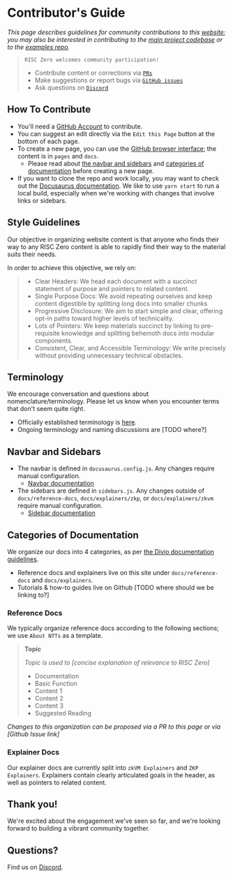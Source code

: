# Contributor's Guide
*This page describes guidelines for community contributions to this [website](https://www.github.com/risc0/website); you may also be interested in contributing to the [main project codebase](https://github.com/risc0/risc0) or to the [examples repo](https://github.com/risc0/risc0-rust-examples).* 

>`RISC Zero welcomes community participation!`
>- Contribute content or corrections via  [`PRs`](https://github.com/risc0/website/pulls) 
>- Make suggestions or report bugs via  [`GitHub issues`](https://github.com/risc0/website/issues)
>- Ask questions on  [`Discord`](https://discord.gg/risczero)

## How To Contribute
- You'll need a [GitHub Account](https://github.com/) to contribute. 
- You can suggest an edit directly via the `Edit this Page` button at the bottom of each page. 
- To create a new page, you can use the [GitHub browser interface](https://www.github.com/risc0/website); the content is in `pages` and `docs`. 
  - Please read about [the navbar and sidebars](./contributors-guide.md#navbar-and-sidebars) and [categories of documentation](./contributors-guide.md#categories-of-documentation) before creating a new page.
- If you want to clone the repo and work locally, you may want to check out the [Docusaurus documentation](https://docusaurus.io/docs/installation). We like to use `yarn start` to run a local build, especially when we're working with changes that involve links or sidebars. 

## Style Guidelines
Our objective in organizing website content is that anyone who finds their way to any RISC Zero content is able to rapidly find their way to the material suits their needs. 

In order to achieve this objective, we rely on:

>- Clear Headers: We head each document with a succinct statement of purpose and pointers to related content.
>- Single Purpose Docs: We avoid repeating ourselves and keep content digestible by splitting long docs into smaller chunks
>- Progressive Disclosure: We aim to start simple and clear, offering opt-in paths toward higher levels of technicality. 
>- Lots of Pointers: We keep materials succinct by linking to pre-requisite knowledge and splitting behemoth docs into modular components.
>- Consistent, Clear, and Accessible Terminology: We write precisely without providing unnecessary technical obstacles. 

## Terminology
We encourage conversation and questions about nomenclature/terminology. Please let us know when you encounter terms that don't seem quite right. 
- Officially established terminology is [here](key-terminology.md). 
- Ongoing terminology and naming discussions are [TODO where?]

## Navbar and Sidebars
- The navbar is defined in `docusaurus.config.js`. Any changes require manual configuration.
  - [Navbar documentation](https://docusaurus.io/docs/api/themes/configuration)
- The sidebars are defined in `sidebars.js`. Any changes outside of `docs/reference-docs`, `docs/explainers/zkp`, or `docs/explainers/zkvm` require manual configuration.
  - [Sidebar documentation](https://docusaurus.io/docs/sidebar)

## Categories of Documentation
We organize our docs into 4 categories, as per [the Divio documentation guidelines](https://documentation.divio.com). 
- Reference docs and explainers live on this site under `docs/reference-docs` and `docs/explainers`. 
- Tutorials & how-to guides live on Github [TODO where should we be linking to?] 

### Reference Docs
We typically organize reference docs according to the following sections; we use `About NTTs` as a template. 

>**Topic**
>
>*Topic is used to [concise explanation of relevance to RISC Zero]*
>- Documentation
>- Basic Function 
>- Content 1 
>- Content 2
>- Content 3
>- Suggested Reading 
  
*Changes to this organization can be proposed via a PR to this page or via [Github Issue link]*

### Explainer Docs
Our explainer docs are currently split into `zkVM Explainers` and `ZKP Explainers`. Explainers contain clearly articulated goals in the header, as well as pointers to related content. 

## Thank you! 
We're excited about the engagement we've seen so far, and we're looking forward to building a vibrant community together.

## Questions?
Find us on [Discord](https://discord.gg/risczero). 